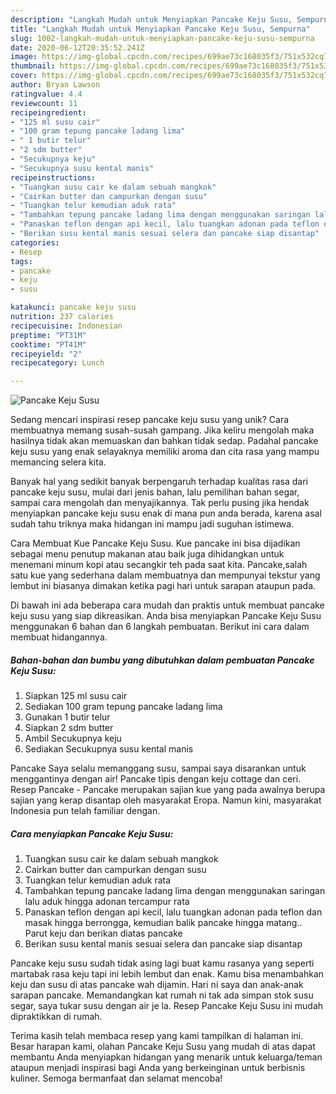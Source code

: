 ```yaml
---
description: "Langkah Mudah untuk Menyiapkan Pancake Keju Susu, Sempurna"
title: "Langkah Mudah untuk Menyiapkan Pancake Keju Susu, Sempurna"
slug: 1002-langkah-mudah-untuk-menyiapkan-pancake-keju-susu-sempurna
date: 2020-06-12T20:35:52.241Z
image: https://img-global.cpcdn.com/recipes/699ae73c168035f3/751x532cq70/pancake-keju-susu-foto-resep-utama.jpg
thumbnail: https://img-global.cpcdn.com/recipes/699ae73c168035f3/751x532cq70/pancake-keju-susu-foto-resep-utama.jpg
cover: https://img-global.cpcdn.com/recipes/699ae73c168035f3/751x532cq70/pancake-keju-susu-foto-resep-utama.jpg
author: Bryan Lawson
ratingvalue: 4.4
reviewcount: 11
recipeingredient:
- "125 ml susu cair"
- "100 gram tepung pancake ladang lima"
- " 1 butir telur"
- "2 sdm butter"
- "Secukupnya keju"
- "Secukupnya susu kental manis"
recipeinstructions:
- "Tuangkan susu cair ke dalam sebuah mangkok"
- "Cairkan butter dan campurkan dengan susu"
- "Tuangkan telur kemudian aduk rata"
- "Tambahkan tepung pancake ladang lima dengan menggunakan saringan lalu aduk hingga adonan tercampur rata"
- "Panaskan teflon dengan api kecil, lalu tuangkan adonan pada teflon dan masak hingga berrongga, kemudian balik pancake hingga matang.. Parut keju dan berikan diatas pancake"
- "Berikan susu kental manis sesuai selera dan pancake siap disantap"
categories:
- Resep
tags:
- pancake
- keju
- susu

katakunci: pancake keju susu 
nutrition: 237 calories
recipecuisine: Indonesian
preptime: "PT31M"
cooktime: "PT41M"
recipeyield: "2"
recipecategory: Lunch

---
```



![Pancake Keju Susu](https://img-global.cpcdn.com/recipes/699ae73c168035f3/751x532cq70/pancake-keju-susu-foto-resep-utama.jpg)

Sedang mencari inspirasi resep pancake keju susu yang unik? Cara membuatnya memang susah-susah gampang. Jika keliru mengolah maka hasilnya tidak akan memuaskan dan bahkan tidak sedap. Padahal pancake keju susu yang enak selayaknya memiliki aroma dan cita rasa yang mampu memancing selera kita.

Banyak hal yang sedikit banyak berpengaruh terhadap kualitas rasa dari pancake keju susu, mulai dari jenis bahan, lalu pemilihan bahan segar, sampai cara mengolah dan menyajikannya. Tak perlu pusing jika hendak menyiapkan pancake keju susu enak di mana pun anda berada, karena asal sudah tahu triknya maka hidangan ini mampu jadi suguhan istimewa.

Cara Membuat Kue Pancake Keju Susu. Kue pancake ini bisa dijadikan sebagai menu penutup makanan atau baik juga dihidangkan untuk menemani minum kopi atau secangkir teh pada saat kita. Pancake,salah satu kue yang sederhana dalam membuatnya dan mempunyai tekstur yang lembut ini biasanya dimakan ketika pagi hari untuk sarapan ataupun pada.


Di bawah ini ada beberapa cara mudah dan praktis untuk membuat pancake keju susu yang siap dikreasikan. Anda bisa menyiapkan Pancake Keju Susu menggunakan 6 bahan dan 6 langkah pembuatan. Berikut ini cara dalam membuat hidangannya.

<!--inarticleads1-->

##### Bahan-bahan dan bumbu yang dibutuhkan dalam pembuatan Pancake Keju Susu:

1. Siapkan 125 ml susu cair
1. Sediakan 100 gram tepung pancake ladang lima
1. Gunakan  1 butir telur
1. Siapkan 2 sdm butter
1. Ambil Secukupnya keju
1. Sediakan Secukupnya susu kental manis


Pancake Saya selalu memanggang susu, sampai saya disarankan untuk menggantinya dengan air! Pancake tipis dengan keju cottage dan ceri. Resep Pancake - Pancake merupakan sajian kue yang pada awalnya berupa sajian yang kerap disantap oleh masyarakat Eropa. Namun kini, masyarakat Indonesia pun telah familiar dengan. 

<!--inarticleads2-->

##### Cara menyiapkan Pancake Keju Susu:

1. Tuangkan susu cair ke dalam sebuah mangkok
1. Cairkan butter dan campurkan dengan susu
1. Tuangkan telur kemudian aduk rata
1. Tambahkan tepung pancake ladang lima dengan menggunakan saringan lalu aduk hingga adonan tercampur rata
1. Panaskan teflon dengan api kecil, lalu tuangkan adonan pada teflon dan masak hingga berrongga, kemudian balik pancake hingga matang.. Parut keju dan berikan diatas pancake
1. Berikan susu kental manis sesuai selera dan pancake siap disantap


Pancake keju susu sudah tidak asing lagi buat kamu rasanya yang seperti martabak rasa keju tapi ini lebih lembut dan enak. Kamu bisa menambahkan keju dan susu di atas pancake wah dijamin. Hari ni saya dan anak-anak sarapan pancake. Memandangkan kat rumah ni tak ada simpan stok susu segar, saya tukar susu dengan air je la. Resep Pancake Keju Susu ini mudah dipraktikkan di rumah. 

Terima kasih telah membaca resep yang kami tampilkan di halaman ini. Besar harapan kami, olahan Pancake Keju Susu yang mudah di atas dapat membantu Anda menyiapkan hidangan yang menarik untuk keluarga/teman ataupun menjadi inspirasi bagi Anda yang berkeinginan untuk berbisnis kuliner. Semoga bermanfaat dan selamat mencoba!
